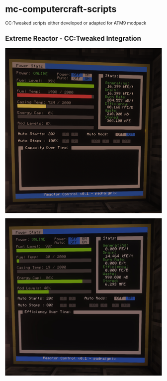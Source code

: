# mc-computercraft-scripts
CC:Tweaked scripts either developed or adapted for ATM9 modpack

## Extreme Reactor - CC:Tweaked Integration

![](images/extremereactor2.png)

![](images/extremereactor1.png)
